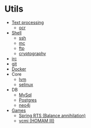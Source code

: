 Utils
=====

* [Text processing](text.md)
     * [ocr](ocr.md)
* [Shell](shell.md)
     * [ssh](ssh.md)
     * [mc](mc.md)
     * [ftp](ftp.md)
     * [cryptography](crypto.md)
* [irc](irc.md)
* [git](git/readme.md)
* [Docker](docker.md)
* Core
     * [lvm](lvm.md)
     * [selinux](permissions/selinux.md)
* DB
     * [MySql](mysql.md)
     * [Postgres](postgres.md)
     * [neo4j](neo4j/readme.md)
* [Games](games/readme.md)
     * [Spring RTS (Balance annihilation)](games/spring.md)
     * [vcmi (HOMAM III)](games/vcmi.md)
